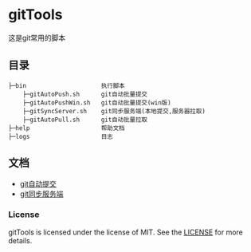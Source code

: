 # gitTools

这是git常用的脚本

## 目录

```
├─bin                     执行脚本
    ├─gitAutoPush.sh      git自动批量提交
    ├─gitAutoPushWin.sh   git自动批量提交(win版)
    ├─gitSyncServer.sh    git同步服务端(本地提交,服务器拉取)
    ├─gitAutoPull.sh      git自动批量拉取
├─help                    帮助文档 
├─logs                    目志
```


## 文档

- [git自动提交](help/gitAutoPush.md)
- [git同步服务端](help/gitSyncServer.md)



### License

gitTools is licensed under the license of MIT. See the [LICENSE](LICENSE) for more details.


